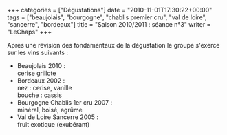 +++
categories = ["Dégustations"]
date = "2010-11-01T17:30:22+00:00"
tags = ["beaujolais", "bourgogne", "chablis premier cru", "val de loire", "sancerre", "bordeaux"]
title = "Saison 2010/2011 : séance n°3"
writer = "LeChaps"
+++

Après une révision des fondamentaux de la dégustation le groupe s'exerce sur les vins suivants :

* Beaujolais 2010 :  
cerise grillote
* Bordeaux 2002 :  
nez : cerise, vanille  
bouche :  cassis
* Bourgogne Chablis 1er cru 2007 :  
minéral, boisé, agrûme
* Val de Loire Sancerre 2005 :  
fruit exotique (exubérant)